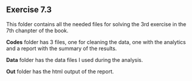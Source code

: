 ## Exercise 7.3
This folder contains all the needed files for solving the 3rd exercise in the 7th chanpter of the book. 

**Codes** folder has 3 files, one for cleaning the data, one with the analytics and a report with the summary of the results.

**Data** folder has the data files I used during the analysis.

**Out** folder has the html output of the report.
